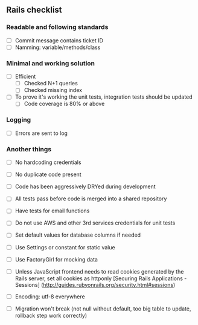 ## Rails checklist
### Readable and following standards
- [ ] Commit message contains ticket ID
- [ ] Namming: variable/methods/class
### Minimal and working solution
- [ ] Efficient
  - [ ] Checked N+1 queries 
  - [ ] Checked missing index
- [ ] To prove it's working the unit tests, integration tests should be updated
  - [ ] Code coverage is 80% or above
### Logging
- [ ] Errors are sent to log
### Another things
- [ ]  No hardcoding credentials
- [ ] No duplicate code present
- [ ] Code has been aggressively DRYed during development
- [ ] All tests pass before code is merged into a shared repository
- [ ] Have tests for email functions
- [ ] Do not use AWS and other 3rd services credentials for unit tests

- [ ] Set default values for database columns if needed
- [ ] Use Settings or constant for static value
- [ ] Use FactoryGirl for mocking data
- [ ] Unless JavaScript frontend needs to read cookies generated by the Rails server, set all cookies as httponly [Securing Rails Applications - Sessions] (http://guides.rubyonrails.org/security.html#sessions)
- [ ] Encoding: utf-8 everywhere
- [ ] Migration won't break (not null without default, too big table to update, rollback step work correctly)
